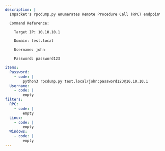 ```yaml
---
description: |
  Impacket's rpcdump.py enumerates Remote Procedure Call (RPC) endpoints.

  Command Reference:

  	Target IP: 10.10.10.1

  	Domain: test.local

  	Username: john

  	Password: password123

items:
  Password:
    - code: |
        python3 rpcdump.py test.local/john:password123@10.10.10.1
  Username:
    - code: |
        empty
filters:
  RPC:
    - code: |
        empty
  Linux:
    - code: |
        empty
  Windows:
    - code: |
        empty
---
```

